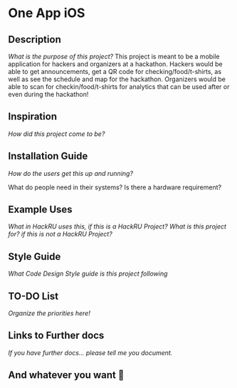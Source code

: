 # One App iOS

## Description
*What is the purpose of this project?*
This project is meant to be a mobile application for hackers and organizers at a hackathon.  Hackers would be able to get announcements, get a QR code for checking/food/t-shirts, as well as see the schedule and map for the hackathon.  Organizers would be able to scan for checkin/food/t-shirts for analytics that can be used after or even during the hackathon! 

## Inspiration
*How did this project come to be?*

## Installation Guide
*How do the users get this up and running?*

What do people need in their systems? Is there a hardware requirement?

## Example Uses

*What in HackRU uses this, if this is a HackRU Project?*
*What is this project for? if this is not a HackRU Project?*

## Style Guide

*What Code Design Style guide is this project following*


## TO-DO List

*Organize the priorities here!*

## Links to Further docs

*If you have further docs... please tell me you document.*

## And whatever you want :tada:
